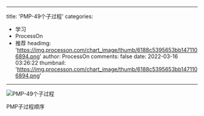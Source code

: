 
---
title: 'PMP-49个子过程'
categories: 
 - 学习
 - ProcessOn
 - 推荐
headimg: 'https://img.processon.com/chart_image/thumb/6188c5395653bb1471106894.png'
author: ProcessOn
comments: false
date: 2022-03-16 03:26:22
thumbnail: 'https://img.processon.com/chart_image/thumb/6188c5395653bb1471106894.png'
---

<div>   
<img class="thumb" alt="PMP-49个子过程" src="https://img.processon.com/chart_image/thumb/6188c5395653bb1471106894.png" referrerpolicy="no-referrer">
<p>PMP子过程顺序</p>  
</div>
            